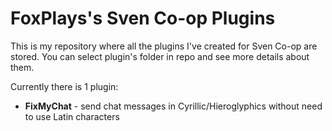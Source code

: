 # FoxPlays's Sven Co-op Plugins
This is my repository where all the plugins I've created for Sven Co-op are stored.
You can select plugin's folder in repo and see more details about them.

Currently there is 1 plugin:

+ **FixMyChat** - send chat messages in Cyrillic/Hieroglyphics without need to use Latin characters
